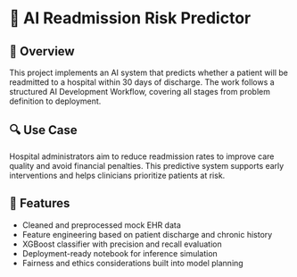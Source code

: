 # 🏥 AI Readmission Risk Predictor


## 📘 Overview

This project implements an AI system that predicts whether a patient will be readmitted to a hospital within 30 days of discharge. The work follows a structured AI Development Workflow, covering all stages from problem definition to deployment.

## 🔍 Use Case

Hospital administrators aim to reduce readmission rates to improve care quality and avoid financial penalties. This predictive system supports early interventions and helps clinicians prioritize patients at risk.



## 🧪 Features

- Cleaned and preprocessed mock EHR data  
- Feature engineering based on patient discharge and chronic history  
- XGBoost classifier with precision and recall evaluation  
- Deployment-ready notebook for inference simulation  
- Fairness and ethics considerations built into model planning
